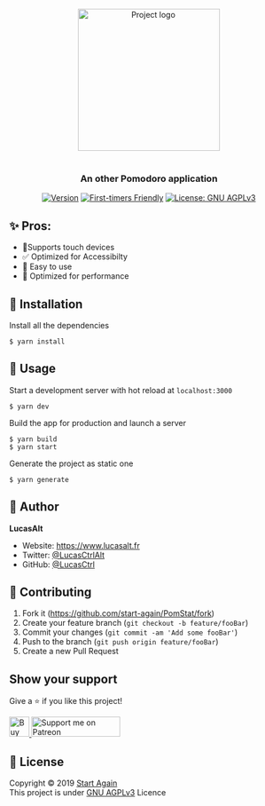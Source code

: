 <p align="center">
  <br />
  <br />
  <br />
  <img src="https://github.com/start-again/PomStat/blob/master/assets/img/logo.svg" width="256" height="auto" alt="Project logo" align="center" />
  <br />
  <br />
  <h3 align="center">An other Pomodoro application</h3>

  <p align="center">
  <a href="https://npm.im/dropd-component"><img alt="Version" src="https://img.shields.io/badge/version-0.0.1-blue.svg?style=flat-square" /></a>
  <a href="http://firsttimersonly.com"><img src="https://img.shields.io/badge/first--timers--only-friendly-blue.svg?style=flat-square" alt="First-timers Friendly"></a>
  <a href="https://github.com/start-again/PomStat/blob/master/LICENSE" target="_blank"><img alt="License: GNU AGPLv3" src="https://img.shields.io/badge/License-GNU AGPLv3-yellow.svg?style=flat-square" /></a>
  </p>
</p>

## ✨ Pros:

- 📱Supports touch devices
- ✅ Optimized for Accessibilty
- 🌈 Easy to use
- 🦄 Optimized for performance

## 🔧 Installation

Install all the dependencies
```
$ yarn install
```

## 📖 Usage

Start a development server with hot reload at `localhost:3000 `
```
$ yarn dev
```

Build the app for production and launch a server
```
$ yarn build
$ yarn start
```

Generate the project as static one
```
$ yarn generate
```

<!-- ## 👀 Examples -->

## 👤 Author

**LucasAlt**
* Website: https://www.lucasalt.fr
* Twitter: [@LucasCtrlAlt](https://twitter.com/LucasCtrlAlt)
* GitHub: [@LucasCtrl](https://github.com/LucasCtrl)

## 🤝 Contributing

1. Fork it (https://github.com/start-again/PomStat/fork)
2. Create your feature branch (`git checkout -b feature/fooBar`)
3. Commit your changes (`git commit -am 'Add some fooBar'`)
4. Push to the branch (`git push origin feature/fooBar`)
5. Create a new Pull Request

## Show your support

Give a ⭐️ if you like this project!

<a href="https://ko-fi.com/S6S21FLR2" target="_blank">
  <img height="36" style="border:0px;height:36px;" src="https://az743702.vo.msecnd.net/cdn/kofi1.png?v=2" border="0" alt="Buy Me a Coffee at ko-fi.com" />
</a>
<a href="https://www.patreon.com/LucasAlt">
  <img width="160" height="36" src="https://c5.patreon.com/external/logo/become_a_patron_button@2x.png" alt="Support me on Patreon">
</a>

## 📝 License

Copyright © 2019 [Start Again](https://github.com/start-again)<br />
This project is under [GNU AGPLv3](https://github.com/start-again/PomStat/blob/master/LICENSE) Licence
